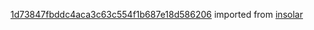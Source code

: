 [1d73847fbddc4aca3c63c554f1b687e18d586206](https://github.com/insolar/insolar/commit/1d73847fbddc4aca3c63c554f1b687e18d586206) imported from [insolar](https://github.com/insolar/insolar)
